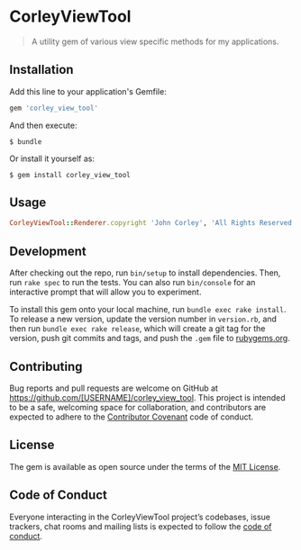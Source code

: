 # CorleyViewTool

> A utility gem of various view specific methods for my applications.

## Installation

Add this line to your application's Gemfile:

```ruby
gem 'corley_view_tool'
```

And then execute:

    $ bundle

Or install it yourself as:

    $ gem install corley_view_tool

## Usage

```ruby
CorleyViewTool::Renderer.copyright 'John Corley', 'All Rights Reserved.'
```

## Development

After checking out the repo, run `bin/setup` to install dependencies. Then, run `rake spec` to run the tests. You can also run `bin/console` for an interactive prompt that will allow you to experiment.

To install this gem onto your local machine, run `bundle exec rake install`. To release a new version, update the version number in `version.rb`, and then run `bundle exec rake release`, which will create a git tag for the version, push git commits and tags, and push the `.gem` file to [rubygems.org](https://rubygems.org).

## Contributing

Bug reports and pull requests are welcome on GitHub at https://github.com/[USERNAME]/corley_view_tool. This project is intended to be a safe, welcoming space for collaboration, and contributors are expected to adhere to the [Contributor Covenant](http://contributor-covenant.org) code of conduct.

## License

The gem is available as open source under the terms of the [MIT License](https://opensource.org/licenses/MIT).

## Code of Conduct

Everyone interacting in the CorleyViewTool project’s codebases, issue trackers, chat rooms and mailing lists is expected to follow the [code of conduct](https://github.com/[USERNAME]/corley_view_tool/blob/master/CODE_OF_CONDUCT.md).
